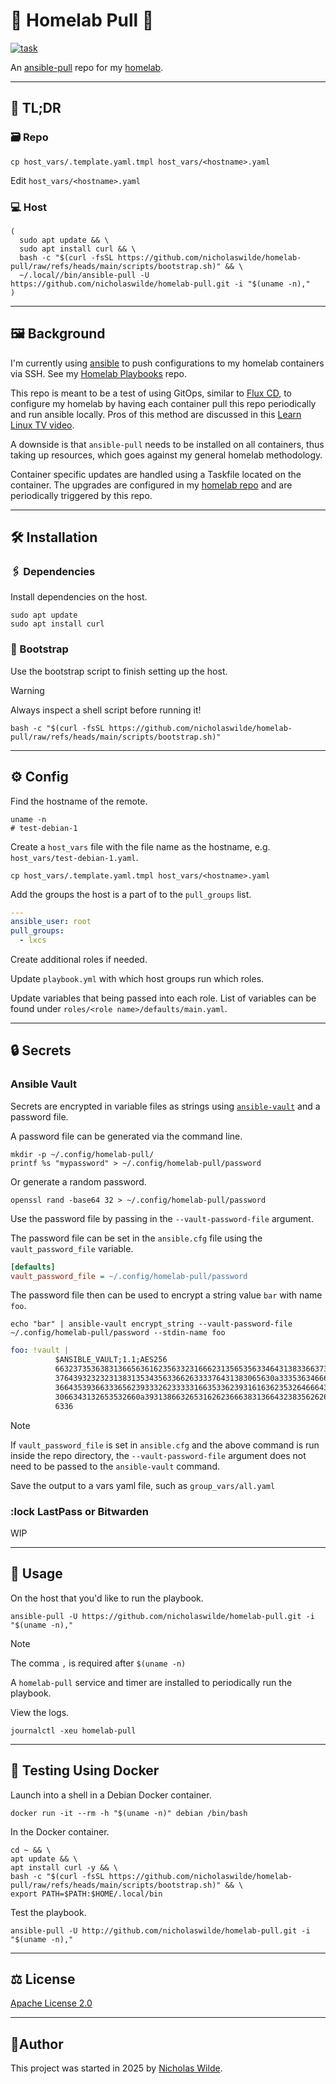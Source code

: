 # :house_with_garden: Homelab Pull :muscle:
[![task](https://img.shields.io/badge/task-enabled-brightgreen?logo=task&logoColor=white&style=for-the-badge)](https://taskfile.dev/)

An [ansible-pull][1] repo for my [homelab][3].

---

## :pushpin: TL;DR

### :card_file_box: Repo

```shell
cp host_vars/.template.yaml.tmpl host_vars/<hostname>.yaml
```

Edit `host_vars/<hostname>.yaml`

### :computer: Host

```shell
(
  sudo apt update && \
  sudo apt install curl && \
  bash -c "$(curl -fsSL https://github.com/nicholaswilde/homelab-pull/raw/refs/heads/main/scripts/bootstrap.sh)" && \
  ~/.local//bin/ansible-pull -U https://github.com/nicholaswilde/homelab-pull.git -i "$(uname -n),"
)
```

---

## :framed_picture: Background

I'm currently using [ansible][3] to push configurations to my homelab containers via SSH. See my [Homelab Playbooks][5] repo.

This repo is meant to be a test of using GitOps, similar to [Flux CD][6], to configure my homelab by having each container pull this repo periodically and run ansible locally. Pros of this method are discussed in this [Learn Linux TV video][4].

A downside is that `ansible-pull` needs to be installed on all containers, thus taking up resources, which goes against my general homelab methodology.

Container specific updates are handled using a Taskfile located on the container. The upgrades are configured in my [homelab repo][9] and are periodically triggered by this repo.

---

## :hammer_and_wrench: Installation

### :paperclips: Dependencies

Install dependencies on the host.

```shell
sudo apt update
sudo apt install curl
```

### :hiking_boot: Bootstrap

Use the bootstrap script to finish setting up the host.

>[!WARNING]
>Always inspect a shell script before running it!

```shell
bash -c "$(curl -fsSL https://github.com/nicholaswilde/homelab-pull/raw/refs/heads/main/scripts/bootstrap.sh)"
```

---

## :gear: Config

Find the hostname of the remote.

```shell
uname -n
# test-debian-1
```

Create a `host_vars` file with the file name as the hostname, e.g. `host_vars/test-debian-1.yaml`.

```shell
cp host_vars/.template.yaml.tmpl host_vars/<hostname>.yaml
```

Add the groups the host is a part of to the `pull_groups` list.

```yaml
---
ansible_user: root
pull_groups:
  - lxcs
```

Create additional roles if needed.

Update `playbook.yml` with which host groups run which roles.

Update variables that being passed into each role. List of variables can be found under `roles/<role name>/defaults/main.yaml`.

---

## :lock: Secrets

### Ansible Vault

Secrets are encrypted in variable files as strings using [`ansible-vault`][8] and a password file.

A password file can be generated via the command line.

```shell
mkdir -p ~/.config/homelab-pull/
printf %s "mypassword" > ~/.config/homelab-pull/password
```

Or generate a random password.

```shell
openssl rand -base64 32 > ~/.config/homelab-pull/password
```

Use the password file by passing in the `--vault-password-file` argument.

The password file can be set in the `ansible.cfg` file using the `vault_password_file` variable.

```ini
[defaults]
vault_password_file = ~/.config/homelab-pull/password
```

The password file then can be used to encrypt a string value `bar` with name `foo`.

```shell
echo "bar" | ansible-vault encrypt_string --vault-password-file ~/.config/homelab-pull/password --stdin-name foo
```

```yaml
foo: !vault |
          $ANSIBLE_VAULT;1.1;AES256
          66323735363831366563616235633231666231356535633464313833663732393639333864353662
          3764393232323138313534356336626333376431383065630a333536346664303633323937623361
          36643539366333656239333262333331663533623931616362353264666437336136386364613666
          3066343132653532660a393138663265316262366638313664323835626263653738613132393836
          6336
```

>[!NOTE]
>If `vault_password_file` is set in `ansible.cfg` and the above command is run inside the repo directory, the `--vault-password-file` argument does not need to be passed to the `ansible-vault` command.

Save the output to a vars yaml file, such as `group_vars/all.yaml`

### :lock LastPass or Bitwarden

WIP

---

## :pencil: Usage

On the host that you'd like to run the playbook.

```shell
ansible-pull -U https://github.com/nicholaswilde/homelab-pull.git -i "$(uname -n),"
```

>[!NOTE]
> The comma `,` is required after `$(uname -n)`
 
A `homelab-pull` service and timer are installed to periodically run the playbook.

View the logs.

```shell
journalctl -xeu homelab-pull
```

---

## :whale2: Testing Using Docker

Launch into a shell in a Debian Docker container.

```shell
docker run -it --rm -h "$(uname -n)" debian /bin/bash
```

In the Docker container.

```shell
cd ~ && \
apt update && \
apt install curl -y && \
bash -c "$(curl -fsSL https://github.com/nicholaswilde/homelab-pull/raw/refs/heads/main/scripts/bootstrap.sh)" && \
export PATH=$PATH:$HOME/.local/bin
```

Test the playbook.

```shell
ansible-pull -U http://github.com/nicholaswilde/homelab-pull.git -i "$(uname -n),"
```

---

## :balance_scale: License

​[​Apache License 2.0](./LICENSE)

---

## :pencil:​ Author

​This project was started in 2025 by [Nicholas Wilde][2].

[1]: <https://docs.ansible.com/ansible/latest/cli/ansible-pull.html>
[2]: <https://github.com/nicholaswilde/>
[3]: <https://nicholaswilde.io/homelab>
[4]: <https://www.youtube.com/watch?v=sn1HQq_GFNE>
[5]: <https://github.com/nicholaswilde/homelab-playbooks>
[6]: <https://fluxcd.io/>
[7]: <https://github.com/settings/keys>
[8]: <https://docs.ansible.com/ansible/latest/vault_guide/vault.html>
[9]: <https://github.com/nicholaswilde/homelab>
